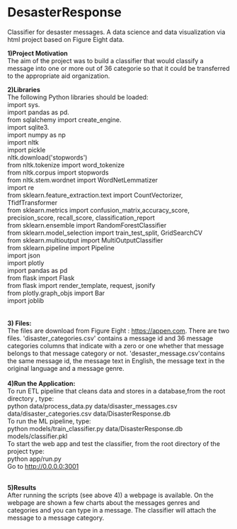 # DesasterResponse
Classifier for desaster messages. 
A data science and data visualization via html project based on Figure Eight data.


**1)Project Motivation**</br>
The aim of the project was to build a classifier that would classify a message into one or more out of 36 categorie so that it could be transferred to the appropriate aid organization.

**2)Libraries**</br>
The following Python libraries should be loaded:</br>
import sys. </br>
import pandas as pd.</br> 
from sqlalchemy import create_engine.</br> 
import sqlite3.</br> 
import numpy as np </br>
import nltk </br>
import pickle <br/>
nltk.download('stopwords') </br>
from nltk.tokenize import word_tokenize </br>
from nltk.corpus import stopwords </br>
from nltk.stem.wordnet import WordNetLemmatizer </br>
import re </br>
from sklearn.feature_extraction.text import CountVectorizer, TfidfTransformer </br>
from sklearn.metrics import confusion_matrix,accuracy_score, precision_score, recall_score, classification_report</br>
from sklearn.ensemble import RandomForestClassifier </br>
from sklearn.model_selection import train_test_split, GridSearchCV </br>
from sklearn.multioutput import MultiOutputClassifier </br>
from sklearn.pipeline import Pipeline </br>
import json</br>
import plotly </br>
import pandas as pd </br>
from flask import Flask </br>
from flask import render_template, request, jsonify <br>
from plotly.graph_objs import Bar</br>
import joblib </br>
</br>
</br>
**3) Files:**</br>
The files are download from Figure Eight : https://appen.com. There are two files. 'disaster_categories.csv' contains a message id and 36 message categories columns that indicate with a zero or one whether that message belongs to that message category or not. 'desaster_message.csv'contains the same message id, the message text in English, the message text in the original language and a message genre.
</br>
</br>
**4)Run the Application:**
</br>
To run ETL pipeline that cleans data and stores in a database,from the root directory , type: </br>
python data/process_data.py data/disaster_messages.csv data/disaster_categories.csv data/DisasterResponse.db 
</br>
To run the ML pipeline, type:</br>
python models/train_classifier.py data/DisasterResponse.db models/classifier.pkl
</br>
To start the web app and test the classifier, from the root directory of the project type:</br>
python app/run.py</br>
Go to http://0.0.0.0:3001
</br>
</br>  

**5)Results** </br>
After running the scripts (see above 4)) a webpage is available.
On the webpage are shown a few charts about the messages genres and categories and you can type in a message. The classifier will attach the message to a message category.
